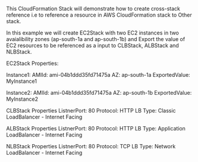This CloudFormation Stack will demonstrate how to create cross-stack reference i.e to reference a resource in AWS CloudFormation stack to Other stack.

In this example we will create EC2Stack with two EC2 instances in two avaialibility zones (ap-south-1a and ap-south-1b) and Export the value of EC2 resources to be referenced as a input to CLBStack, ALBStack and NLBStack.

EC2Stack Properties:

Instance1: 
  AMIId: ami-04b1ddd35fd71475a
  AZ: ap-south-1a
  ExportedValue: MyInstance1
  
Instance2: 
  AMIId: ami-04b1ddd35fd71475a
  AZ: ap-south-1b
  ExportedValue: MyInstance2
  
CLBStack Properties
  ListnerPort: 80
  Protocol: HTTP
  LB Type: Classic LoadBalancer - Internet Facing
   
ALBStack Properties
  ListnerPort: 80
  Protocol: HTTP
  LB Type: Application LoadBalancer - Internet Facing
  
NLBStack Properties
  ListnerPort: 80
  Protocol: TCP
  LB Type: Network LoadBalancer - Internet Facing  